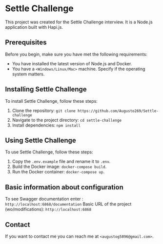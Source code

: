 # Settle Challenge

This project was created for the Settle Challenge interview. It is a Node.js application built with Hapi.js.

## Prerequisites

Before you begin, make sure you have met the following requirements:

* You have installed the latest version of Node.js and Docker.
* You have a `<Windows/Linux/Mac>` machine. Specify if the operating system matters.

## Installing Settle Challenge

To install Settle Challenge, follow these steps:

1. Clone the repository: `git clone https://github.com/Augusto269/Settle-challenge`
2. Navigate to the project directory: `cd settle-challenge`
3. Install dependencies: `npm install`

## Using Settle Challenge

To use Settle Challenge, follow these steps:

1. Copy the `.env.example` file and rename it to `.env`.
2. Build the Docker image: `docker-compose build`.
3. Run the Docker container: `docker-compose up`.


## Basic information about configuration

To see Swagger documentation enter : `http://localhost:6868/documentation`
Basic URL of the project (wo/modifications): `http://localhost:6868`

## Contact

If you want to contact me you can reach me at `<augustog5896@gmail.com>`.